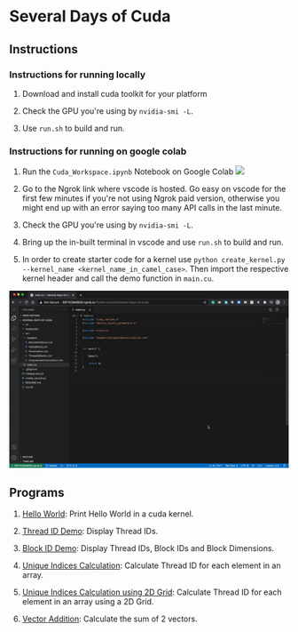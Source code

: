 # Several Days of Cuda

## Instructions

### Instructions for running locally

1. Download and install cuda toolkit for your platform

2. Check the GPU you're using by `nvidia-smi -L`.

3. Use `run.sh` to build and run.

### Instructions for running on google colab

1. Run the `Cuda_Workspace.ipynb` Notebook on Google Colab [![](https://colab.research.google.com/assets/colab-badge.svg)](https://colab.research.google.com/github/soumik12345/Several-Days-of-Cuda/blob/master/notebooks/Cuda_Workspace.ipynb)

2. Go to the Ngrok link where vscode is hosted. Go easy on vscode for the first few minutes if you're not using Ngrok paid version, otherwise you might end up with an error saying too many API calls in the last minute.

3. Check the GPU you're using by `nvidia-smi -L`.

4. Bring up the in-built terminal in vscode and use `run.sh` to build and run.

5. In order to create starter code for a kernel use `python create_kernel.py --kernel_name <kernel_name_in_camel_case>`. Then import the respective kernel header and call the demo function in `main.cu`.

![](./assets/sample_execution_example.gif)

## Programs

1. [Hello World](./src/headers/HelloWorld.cuh): Print Hello World in a cuda kernel. 

2. [Thread ID Demo](./src/headers/ThreadIdDemo.cuh): Display Thread IDs.

3. [Block ID Demo](./src/headers/BlockIdDemo.cuh): Display Thread IDs, Block IDs and Block Dimensions.

4. [Unique Indices Calculation](./src/headers/UniqueIndexCalculation.cuh): Calculate Thread ID for each element in an array.

5. [Unique Indices Calculation using 2D Grid](./src/headers/UniqueIndexCalculation2D.cuh): Calculate Thread ID for each element in an array using a 2D Grid.

5. [Vector Addition](./src/headers/VectorAddition.cuh): Calculate the sum of 2 vectors.
